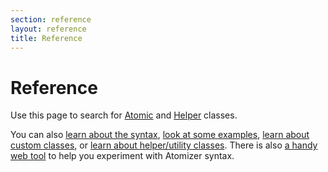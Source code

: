 ```yaml
---
section: reference
layout: reference
title: Reference
---
```


<h1 id="reference">Reference</h1>
<p>Use this page to search for <a href="#atomic-classes">Atomic</a> and <a href="#helper-classes">Helper</a> classes. </p>
<p>You can also <a href="{{'/guides/syntax.html' | relative_url }}">learn about the syntax</a>, <a href="{{'/guides/syntax.html#examples-' | relative_url }}">look at some examples</a>, <a href="{{'/guides/atomic-classes.html' | relative_url }}">learn about custom classes</a>, or <a href="{{'/guides/helper-classes.html' | relative_url }}">learn about helper/utility classes</a>.  There is also <a href="{{'/guides/atomizer.html#web-tools' | relative_url }}">a handy web tool</a> to help you experiment with Atomizer syntax.</p>
<div id="reference-app"></div>

<script type="application/javascript" src="https://polyfills.yahooapis.com/polyfill.js?features=es5&version=2.1.21"></script>
<script src="{{'/assets/js/main.js' | relative_url }}"></script>